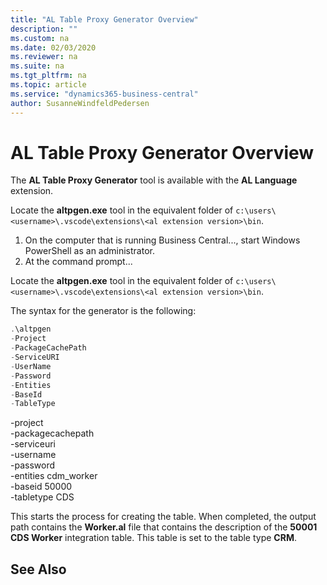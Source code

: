 ```yaml
---
title: "AL Table Proxy Generator Overview"
description: ""
ms.custom: na
ms.date: 02/03/2020
ms.reviewer: na
ms.suite: na
ms.tgt_pltfrm: na
ms.topic: article
ms.service: "dynamics365-business-central"
author: SusanneWindfeldPedersen
---
```


# AL Table Proxy Generator Overview

The **AL Table Proxy Generator** tool is available with the **AL Language** extension. 



Locate the **altpgen.exe** tool in the equivalent folder of `c:\users\<username>\.vscode\extensions\<al extension version>\bin`.


1. On the computer that is running Business Central..., start Windows PowerShell as an administrator.
2. At the command prompt...

Locate the **altpgen.exe** tool in the equivalent folder of `c:\users\<username>\.vscode\extensions\<al extension version>\bin`.

The syntax for the generator is the following:

```powershell
.\altpgen
-Project
-PackageCachePath
-ServiceURI
-UserName
-Password
-Entities
-BaseId
-TableType
```

-project <Your AL project folder>  
-packagecachepath <Your AL project cache folder>  
-serviceuri <CDS server URL>  
-username <Admin username for CDS>  
-password <Password>  
-entities cdm_worker  
-baseid 50000  
-tabletype CDS   


This starts the process for creating the table. When completed, the output path contains the **Worker.al** file that contains the description of the **50001 CDS Worker** integration table. This table is set to the table type **CRM**.

## See Also